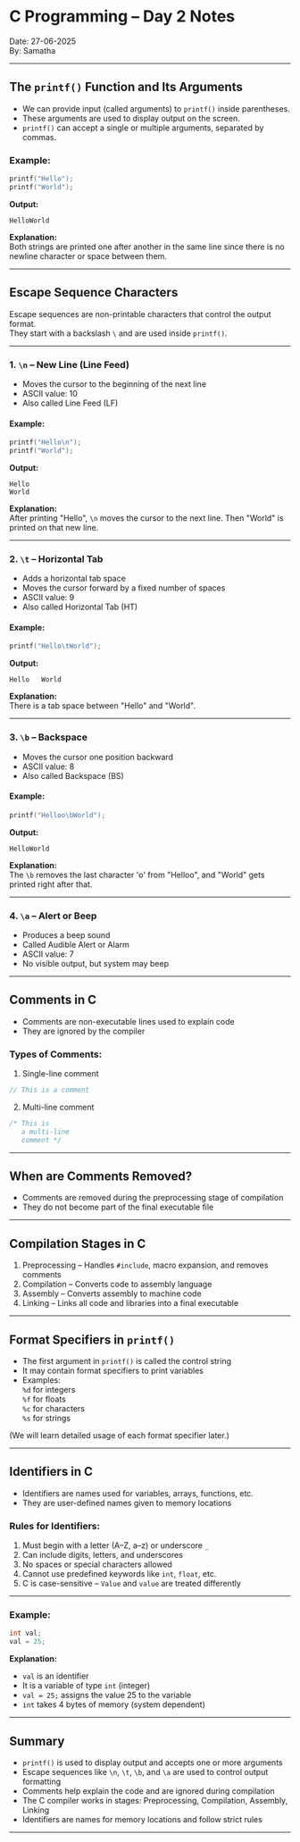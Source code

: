 # C Programming – Day 2 Notes  
Date: 27-06-2025  
By: Samatha

---

## The `printf()` Function and Its Arguments

- We can provide input (called arguments) to `printf()` inside parentheses.  
- These arguments are used to display output on the screen.  
- `printf()` can accept a single or multiple arguments, separated by commas.

### Example:
```c
printf("Hello");
printf("World");
```

**Output:**
```
HelloWorld
```

**Explanation:**  
Both strings are printed one after another in the same line since there is no newline character or space between them.

---

## Escape Sequence Characters

Escape sequences are non-printable characters that control the output format.  
They start with a backslash `\` and are used inside `printf()`.

---

### 1. `\n` – New Line (Line Feed)

- Moves the cursor to the beginning of the next line  
- ASCII value: 10  
- Also called Line Feed (LF)

#### Example:
```c
printf("Hello\n");
printf("World");
```

**Output:**
```
Hello
World
```

**Explanation:**  
After printing "Hello", `\n` moves the cursor to the next line. Then "World" is printed on that new line.

---

### 2. `\t` – Horizontal Tab

- Adds a horizontal tab space  
- Moves the cursor forward by a fixed number of spaces  
- ASCII value: 9  
- Also called Horizontal Tab (HT)

#### Example:
```c
printf("Hello\tWorld");
```

**Output:**
```
Hello   World
```

**Explanation:**  
There is a tab space between "Hello" and "World".

---

### 3. `\b` – Backspace

- Moves the cursor one position backward  
- ASCII value: 8  
- Also called Backspace (BS)

#### Example:
```c
printf("Helloo\bWorld");
```

**Output:**
```
HelloWorld
```

**Explanation:**  
The `\b` removes the last character 'o' from "Helloo", and "World" gets printed right after that.

---

### 4. `\a` – Alert or Beep

- Produces a beep sound  
- Called Audible Alert or Alarm  
- ASCII value: 7  
- No visible output, but system may beep

---

## Comments in C

- Comments are non-executable lines used to explain code  
- They are ignored by the compiler

### Types of Comments:

1. Single-line comment
```c
// This is a comment
```

2. Multi-line comment
```c
/* This is
   a multi-line
   comment */
```

---

## When are Comments Removed?

- Comments are removed during the preprocessing stage of compilation  
- They do not become part of the final executable file

---

## Compilation Stages in C

1. Preprocessing – Handles `#include`, macro expansion, and removes comments  
2. Compilation – Converts code to assembly language  
3. Assembly – Converts assembly to machine code  
4. Linking – Links all code and libraries into a final executable

---

## Format Specifiers in `printf()`

- The first argument in `printf()` is called the control string  
- It may contain format specifiers to print variables  
- Examples:  
  `%d` for integers  
  `%f` for floats  
  `%c` for characters  
  `%s` for strings

(We will learn detailed usage of each format specifier later.)

---

## Identifiers in C

- Identifiers are names used for variables, arrays, functions, etc.  
- They are user-defined names given to memory locations

### Rules for Identifiers:

1. Must begin with a letter (A–Z, a–z) or underscore `_`  
2. Can include digits, letters, and underscores  
3. No spaces or special characters allowed  
4. Cannot use predefined keywords like `int`, `float`, etc.  
5. C is case-sensitive – `Value` and `value` are treated differently

---

### Example:
```c
int val;
val = 25;
```

**Explanation:**  
- `val` is an identifier  
- It is a variable of type `int` (integer)  
- `val = 25;` assigns the value 25 to the variable  
- `int` takes 4 bytes of memory (system dependent)

---

## Summary

- `printf()` is used to display output and accepts one or more arguments  
- Escape sequences like `\n`, `\t`, `\b`, and `\a` are used to control output formatting  
- Comments help explain the code and are ignored during compilation  
- The C compiler works in stages: Preprocessing, Compilation, Assembly, Linking  
- Identifiers are names for memory locations and follow strict rules

---
